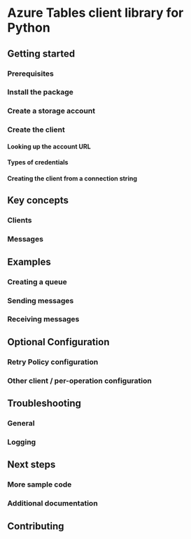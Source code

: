 # Azure Tables client library for Python

## Getting started

### Prerequisites

### Install the package

### Create a storage account

### Create the client

#### Looking up the account URL

#### Types of credentials


#### Creating the client from a connection string


## Key concepts

### Clients

### Messages


## Examples


### Creating a queue

### Sending messages

### Receiving messages


## Optional Configuration


### Retry Policy configuration


### Other client / per-operation configuration


## Troubleshooting
### General

### Logging

## Next steps
### More sample code

### Additional documentation

## Contributing
